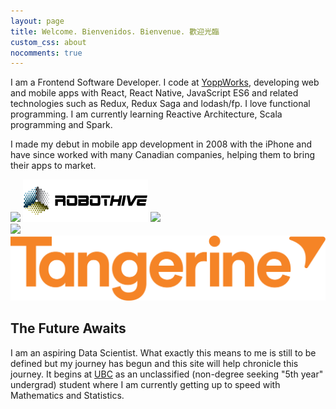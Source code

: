 ```yaml
---
layout: page
title: Welcome. Bienvenidos. Bienvenue. 歡迎光臨
custom_css: about
nocomments: true
---
```


I am a Frontend Software Developer. I code at [YoppWorks](https://www.yoppworks.com), developing web and mobile apps with React, React Native, JavaScript ES6 and related technologies such as Redux, Redux Saga and lodash/fp. I love functional programming. I am currently learning Reactive Architecture, Scala programming and Spark.

I made my debut in mobile app development in 2008 with the iPhone and have since worked with many Canadian companies, helping them to bring their apps to market.

<div class="brand-logos-outer"><div class="brand-logos">
  <div>
    <img class="brand-logo gospaces" src="images/gospaces.png" srcset="images/gospaces.png 1x, images/gospaces@2x.png 2x" />
    <img class="brand-logo robothive" src="images/robothive.png" />
    <img class="brand-logo timeplay" src="images/timeplay.png" srcset="images/timeplay.png 1x, images/timeplay.png@2x 2x" />
  </div>
  <div>
    <img class="brand-logo shomi" src="images/shomi.png" srcset="images/shomi.png 1x, images/shomi@2x.png 2x" />
    <img class="brand-logo tangerine" src="images/Tangerine_Bank_logo.svg" />
  </div>
</div></div>

## The Future Awaits
I am an aspiring Data Scientist. What exactly this means to me is still to be defined but my journey has begun and this site will help chronicle this journey. It begins at [UBC](https://www.ubc.ca) as an unclassified (non-degree seeking "5th year" undergrad) student where I am currently getting up to speed with Mathematics and Statistics.


[1]: https://static-s.aa-cdn.net/img/ios/462974334/e5b41fc84d0e55f658d94d661b1add57?v=1
[2]: https://static-s.aa-cdn.net/img/ios/847844097/3e82a6bb78059a0b99506088dd449c91?v=1
